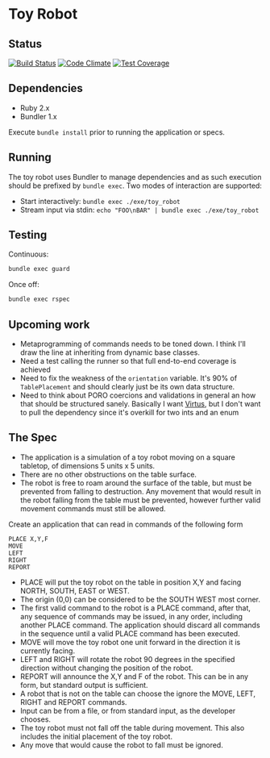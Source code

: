 # Toy Robot

## Status

[![Build Status](https://travis-ci.org/bentheax/toy_robot.svg?branch=master)](https://travis-ci.org/bentheax/toy_robot)
[![Code Climate](https://codeclimate.com/github/bentheax/toy_robot/badges/gpa.svg)](https://codeclimate.com/github/bentheax/toy_robot)
[![Test Coverage](https://codeclimate.com/github/bentheax/toy_robot/badges/coverage.svg)](https://codeclimate.com/github/bentheax/toy_robot/coverage)

## Dependencies

- Ruby 2.x
- Bundler 1.x

Execute `bundle install` prior to running the application or specs.

## Running

The toy robot uses Bundler to manage dependencies and as such execution should
be prefixed by `bundle exec`. Two modes of interaction are supported:

- Start interactively: `bundle exec ./exe/toy_robot`
- Stream input via stdin: `echo "FOO\nBAR" | bundle exec ./exe/toy_robot` 

## Testing

Continuous:

```sh
bundle exec guard
```

Once off:

```sh
bundle exec rspec
```

## Upcoming work

- Metaprogramming of commands needs to be toned down. I think I'll draw the
    line at inheriting from dynamic base classes.
- Need a test calling the runner so that full end-to-end coverage is achieved
- Need to fix the weakness of the `orientation` variable. It's 90% of
    `TablePlacement` and should clearly just be its own data structure.
- Need to think about PORO coercions and validations in general an how that
    should be structured sanely. Basically I want
    [Virtus](https://github.com/solnic/virtus), but I don't want to pull the
    dependency since it's overkill for two ints and an enum

## The Spec

- The application is a simulation of a toy robot moving on a square tabletop, of dimensions 5 units x 5 units.
- There are no other obstructions on the table surface.
- The robot is free to roam around the surface of the table, but must be prevented from falling to destruction. Any movement
that would result in the robot falling from the table must be prevented, however further valid movement commands must still
be allowed.

Create an application that can read in commands of the following form

    PLACE X,Y,F
    MOVE
    LEFT
    RIGHT
    REPORT

- PLACE will put the toy robot on the table in position X,Y and facing NORTH, SOUTH, EAST or WEST.
- The origin (0,0) can be considered to be the SOUTH WEST most corner.
- The first valid command to the robot is a PLACE command, after that, any sequence of commands may be issued, in any order, including another PLACE command. The application should discard all commands in the sequence until a valid PLACE command has been executed.
- MOVE will move the toy robot one unit forward in the direction it is currently facing.
- LEFT and RIGHT will rotate the robot 90 degrees in the specified direction without changing the position of the robot.
- REPORT will announce the X,Y and F of the robot. This can be in any form, but standard output is sufficient.
- A robot that is not on the table can choose the ignore the MOVE, LEFT, RIGHT and REPORT commands.
- Input can be from a file, or from standard input, as the developer chooses.
- The toy robot must not fall off the table during movement. This also includes the initial placement of the toy robot.
- Any move that would cause the robot to fall must be ignored.

